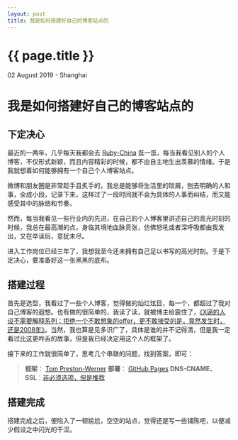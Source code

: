 ```yaml
---
layout: post
title: 我是如何搭建好自己的博客站点的
---
```


{{ page.title }}
================

<p class="meta">02 August 2019 - Shanghai</p>

# 我是如何搭建好自己的博客站点的

##  下定决心
最近的一两年，几乎每天我都会去 [Ruby-China](https://ruby-china.org/) 逛一逛，每当我看见别人的个人博客，不仅形式新颖，而且内容精彩的时候，都不由自主地生出羡慕的情绪。于是我就想着如何能够拥有一个自己个人博客站点。

微博和朋友圈是非常趁手且炙手的，我总是能够将生活里的琐屑，刨去明确的人和事，汆成小段，记录下来，这样过了一段时间就不会为具体的人事而纠结，而又能感受其中的脉络和节奏。

然而，每当我看见一些行业内的先进，在自己的个人博客里讲述自己的高光时刻的时候，我总在最高潮的点，身临其境地血脉贲张，仿佛怒吼或者深呼吸都由我发出，又在卒读后，意犹未尽。

进入工作岗位已经三年了，我想我至今还未拥有自己足以书写的高光时刻。于是下定决心，要准备好这一张黑黑的底布。

##  搭建过程
首先是选型，我看过了一些个人博客，觉得做的灿烂炫目，每一个，都超过了我对自己博客的遐想。也有做的很简单的，我读了读，就被博主给震住了，[《X逼的人设不需要解释系列：拒绝一个不敢想象的offer，更不敢接受的是，竟然发生时，还是2008年》](http://tom.preston-werner.com/2008/10/18/how-i-turned-down-300k.html)。当然，我也算是见多识广了，具体是谁的并不记得清，但是我一定看过比这更咋舌的故事，但是我已经决定用这个人的框架了。

接下来的工作就很简单了，思考几个串联的问题，找到答案，即可：
> **框架**： [Tom Preston-Werner](https://github.com/mojombo/mojombo.github.io)
> **部署**： [GitHub Pages](https://pages.github.com/)
>  **DNS-CNAME、SSL**：[非必须选项，但是推荐](https://www.cloudflare.com/)

##  搭建完成
搭建完成之后，便陷入了一顿尴尬，空空的站点，觉得还是写一些铺陈吧，以便减少假设之中闪光的干涩。